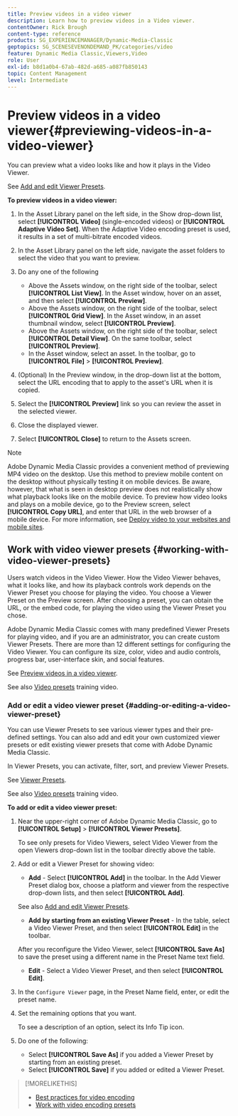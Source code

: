 ```yaml
---
title: Preview videos in a video viewer
description: Learn how to preview videos in a Video viewer.
contentOwner: Rick Brough
content-type: reference
products: SG_EXPERIENCEMANAGER/Dynamic-Media-Classic
geptopics: SG_SCENESEVENONDEMAND_PK/categories/video
feature: Dynamic Media Classic,Viewers,Video
role: User
exl-id: b8d1a0b4-67ab-482d-a685-a087fb850143
topic: Content Management
level: Intermediate
---
```

# Preview videos in a video viewer{#previewing-videos-in-a-video-viewer}

You can preview what a video looks like and how it plays in the Video Viewer.

See [Add and edit Viewer Presets](application-setup.md#adding_and_editing_viewer_presets).

**To preview videos in a video viewer:**

1. In the Asset Library panel on the left side, in the Show drop-down list, select **[!UICONTROL Video]** (single-encoded videos) or **[!UICONTROL Adaptive Video Set]**. When the Adaptive Video encoding preset is used, it results in a set of multi-bitrate encoded videos.
1. In the Asset Library panel on the left side, navigate the asset folders to select the video that you want to preview.
1. Do any one of the following

    * Above the Assets window, on the right side of the toolbar, select **[!UICONTROL List View]**. In the Asset window, hover on an asset, and then select **[!UICONTROL Preview]**.
    * Above the Assets window, on the right side of the toolbar, select **[!UICONTROL Grid View]**. In the Asset window, in an asset thumbnail window, select **[!UICONTROL Preview]**.
    * Above the Assets window, on the right side of the toolbar, select **[!UICONTROL Detail View]**. On the same toolbar, select **[!UICONTROL Preview]**.
    * In the Asset window, select an asset. In the toolbar, go to **[!UICONTROL File]** > **[!UICONTROL Preview]**.

1. (Optional) In the Preview window, in the drop-down list at the bottom, select the URL encoding that to apply to the asset's URL when it is copied.
1. Select the **[!UICONTROL Preview]** link so you can review the asset in the selected viewer.
1. Close the displayed viewer.
1. Select **[!UICONTROL Close]** to return to the Assets screen.

>[!NOTE]
>
>Adobe Dynamic Media Classic provides a convenient method of previewing MP4 video on the desktop. Use this method to preview mobile content on the desktop without physically testing it on mobile devices. Be aware, however, that what is seen in desktop preview does not realistically show what playback looks like on the mobile device. To preview how video looks and plays on a mobile device, go to the Preview screen, select **[!UICONTROL Copy URL]**, and enter that URL in the web browser of a mobile device. For more information, see [Deploy video to your websites and mobile sites](deploying-video-websites-mobile-sites.md#deploying_video_to_your_websites_and_mobile_sites).

## Work with video viewer presets {#working-with-video-viewer-presets}

Users watch videos in the Video Viewer. How the Video Viewer behaves, what it looks like, and how its playback controls work depends on the Viewer Preset you choose for playing the video. You choose a Viewer Preset on the Preview screen. After choosing a preset, you can obtain the URL, or the embed code, for playing the video using the Viewer Preset you chose.

Adobe Dynamic Media Classic comes with many predefined Viewer Presets for playing video, and if you are an administrator, you can create custom Viewer Presets. There are more than 12 different settings for configuring the Video Viewer. You can configure its size, color, video and audio controls, progress bar, user-interface skin, and social features.

See [Preview videos in a video viewer](previewing-videos-video-viewer.md#previewing_videos_in_a_video_viewer).

See also [Video presets](https://s7d5.scene7.com/s7viewers/html5/VideoViewer.html?videoserverurl=https://s7d5.scene7.com/is/content/&emailurl=https://s7d5.scene7.com/s7/emailFriend&serverUrl=https://s7d5.scene7.com/is/image/&config=Scene7SharedAssets/Universal_HTML5_Video&contenturl=https://s7d5.scene7.com/skins/&asset=S7tutorials/549_video-presets_converted%20renamed_Done-AVS) training video.

### Add or edit a video viewer preset {#adding-or-editing-a-video-viewer-preset}

You can use Viewer Presets to see various viewer types and their pre-defined settings. You can also add and edit your own customized viewer presets or edit existing viewer presets that come with Adobe Dynamic Media Classic.

In Viewer Presets, you can activate, filter, sort, and preview Viewer Presets.

See [Viewer Presets](application-setup.md#viewer_presets).

See also [Video presets](https://s7d5.scene7.com/s7viewers/html5/VideoViewer.html?videoserverurl=https://s7d5.scene7.com/is/content/&emailurl=https://s7d5.scene7.com/s7/emailFriend&serverUrl=https://s7d5.scene7.com/is/image/&config=Scene7SharedAssets/Universal_HTML5_Video&contenturl=https://s7d5.scene7.com/skins/&asset=S7tutorials/549_video-presets_converted%20renamed_Done-AVS) training video.

**To add or edit a video viewer preset:**

1. Near the upper-right corner of Adobe Dynamic Media Classic, go to **[!UICONTROL Setup]** > **[!UICONTROL Viewer Presets]**.

   To see only presets for Video Viewers, select Video Viewer from the open Viewers drop-down list in the toolbar directly above the table.

1. Add or edit a Viewer Preset for showing video:

   * **Add** - Select **[!UICONTROL Add]** in the toolbar. In the Add Viewer Preset dialog box, choose a platform and viewer from the respective drop-down lists, and then select **[!UICONTROL Add]**.

   See also [Add and edit Viewer Presets](application-setup.md#adding_and_editing_viewer_presets).

   * **Add by starting from an existing Viewer Preset** - In the table, select a Video Viewer Preset, and then select **[!UICONTROL Edit]** in the toolbar.

   After you reconfigure the Video Viewer, select **[!UICONTROL Save As]** to save the preset using a different name in the Preset Name text field.

   * **Edit** - Select a Video Viewer Preset, and then select **[!UICONTROL Edit]**.

1. In the `Configure Viewer` page, in the Preset Name field, enter, or edit the preset name.
1. Set the remaining options that you want.

   To see a description of an option, select its Info Tip icon.

1. Do one of the following:

    * Select **[!UICONTROL Save As]** if you added a Viewer Preset by starting from an existing preset.
    * Select **[!UICONTROL Save]** if you added or edited a Viewer Preset.

>[!MORELIKETHIS]
>
>* [Best practices for video encoding](uploading-encoding-videos.md#best_practices_for_video_encoding)
>* [Work with video encoding presets](uploading-encoding-videos.md#working_with_video_encoding_presets)
